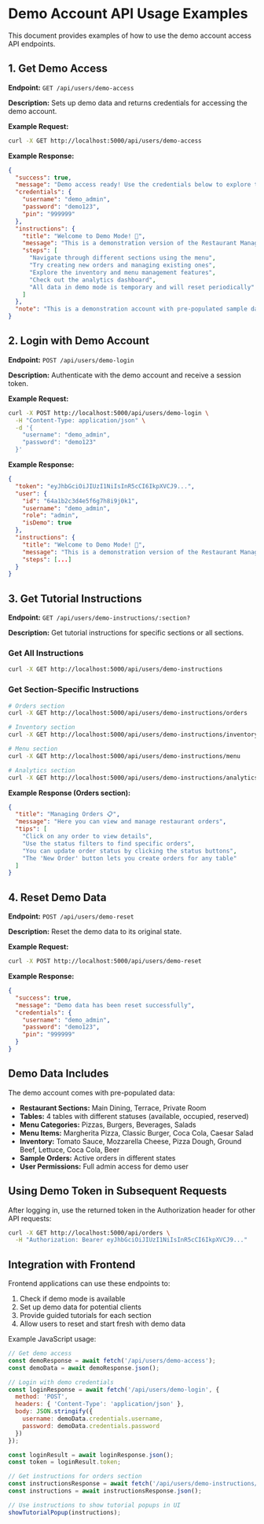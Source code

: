 # Demo Account API Usage Examples

This document provides examples of how to use the demo account access API endpoints.

## 1. Get Demo Access

**Endpoint:** `GET /api/users/demo-access`

**Description:** Sets up demo data and returns credentials for accessing the demo account.

**Example Request:**
```bash
curl -X GET http://localhost:5000/api/users/demo-access
```

**Example Response:**
```json
{
  "success": true,
  "message": "Demo access ready! Use the credentials below to explore the system.",
  "credentials": {
    "username": "demo_admin",
    "password": "demo123",
    "pin": "999999"
  },
  "instructions": {
    "title": "Welcome to Demo Mode! 🎉",
    "message": "This is a demonstration version of the Restaurant Management System. You can explore all features with sample data.",
    "steps": [
      "Navigate through different sections using the menu",
      "Try creating new orders and managing existing ones",
      "Explore the inventory and menu management features",
      "Check out the analytics dashboard",
      "All data in demo mode is temporary and will reset periodically"
    ]
  },
  "note": "This is a demonstration account with pre-populated sample data. All data is temporary and for showcase purposes only."
}
```

## 2. Login with Demo Account

**Endpoint:** `POST /api/users/demo-login`

**Description:** Authenticate with the demo account and receive a session token.

**Example Request:**
```bash
curl -X POST http://localhost:5000/api/users/demo-login \
  -H "Content-Type: application/json" \
  -d '{
    "username": "demo_admin",
    "password": "demo123"
  }'
```

**Example Response:**
```json
{
  "token": "eyJhbGciOiJIUzI1NiIsInR5cCI6IkpXVCJ9...",
  "user": {
    "id": "64a1b2c3d4e5f6g7h8i9j0k1",
    "username": "demo_admin",
    "role": "admin",
    "isDemo": true
  },
  "instructions": {
    "title": "Welcome to Demo Mode! 🎉",
    "message": "This is a demonstration version of the Restaurant Management System...",
    "steps": [...]
  }
}
```

## 3. Get Tutorial Instructions

**Endpoint:** `GET /api/users/demo-instructions/:section?`

**Description:** Get tutorial instructions for specific sections or all sections.

### Get All Instructions
```bash
curl -X GET http://localhost:5000/api/users/demo-instructions
```

### Get Section-Specific Instructions
```bash
# Orders section
curl -X GET http://localhost:5000/api/users/demo-instructions/orders

# Inventory section
curl -X GET http://localhost:5000/api/users/demo-instructions/inventory

# Menu section
curl -X GET http://localhost:5000/api/users/demo-instructions/menu

# Analytics section
curl -X GET http://localhost:5000/api/users/demo-instructions/analytics
```

**Example Response (Orders section):**
```json
{
  "title": "Managing Orders 📋",
  "message": "Here you can view and manage restaurant orders",
  "tips": [
    "Click on any order to view details",
    "Use the status filters to find specific orders",
    "You can update order status by clicking the status buttons",
    "The 'New Order' button lets you create orders for any table"
  ]
}
```

## 4. Reset Demo Data

**Endpoint:** `POST /api/users/demo-reset`

**Description:** Reset the demo data to its original state.

**Example Request:**
```bash
curl -X POST http://localhost:5000/api/users/demo-reset
```

**Example Response:**
```json
{
  "success": true,
  "message": "Demo data has been reset successfully",
  "credentials": {
    "username": "demo_admin",
    "password": "demo123",
    "pin": "999999"
  }
}
```

## Demo Data Includes

The demo account comes with pre-populated data:

- **Restaurant Sections:** Main Dining, Terrace, Private Room
- **Tables:** 4 tables with different statuses (available, occupied, reserved)
- **Menu Categories:** Pizzas, Burgers, Beverages, Salads
- **Menu Items:** Margherita Pizza, Classic Burger, Coca Cola, Caesar Salad
- **Inventory:** Tomato Sauce, Mozzarella Cheese, Pizza Dough, Ground Beef, Lettuce, Coca Cola, Beer
- **Sample Orders:** Active orders in different states
- **User Permissions:** Full admin access for demo user

## Using Demo Token in Subsequent Requests

After logging in, use the returned token in the Authorization header for other API requests:

```bash
curl -X GET http://localhost:5000/api/orders \
  -H "Authorization: Bearer eyJhbGciOiJIUzI1NiIsInR5cCI6IkpXVCJ9..."
```

## Integration with Frontend

Frontend applications can use these endpoints to:

1. Check if demo mode is available
2. Set up demo data for potential clients
3. Provide guided tutorials for each section
4. Allow users to reset and start fresh with demo data

Example JavaScript usage:

```javascript
// Get demo access
const demoResponse = await fetch('/api/users/demo-access');
const demoData = await demoResponse.json();

// Login with demo credentials
const loginResponse = await fetch('/api/users/demo-login', {
  method: 'POST',
  headers: { 'Content-Type': 'application/json' },
  body: JSON.stringify({
    username: demoData.credentials.username,
    password: demoData.credentials.password
  })
});

const loginResult = await loginResponse.json();
const token = loginResult.token;

// Get instructions for orders section
const instructionsResponse = await fetch('/api/users/demo-instructions/orders');
const instructions = await instructionsResponse.json();

// Use instructions to show tutorial popups in UI
showTutorialPopup(instructions);
```